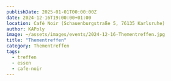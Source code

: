 ```yaml
---
publishDate: 2025-01-01T00:00:00Z
date: 2024-12-16T19:00:00+01:00
location: Café Noir (Schauenburgstraße 5, 76135 Karlsruhe)
author: KAPoly
image: ~/assets/images/events/2024-12-16-Thementreffen.jpg
title: "Thementreffen"
category: Thementreffen
tags:
  - treffen
  - essen
  - cafe-noir
---
```

